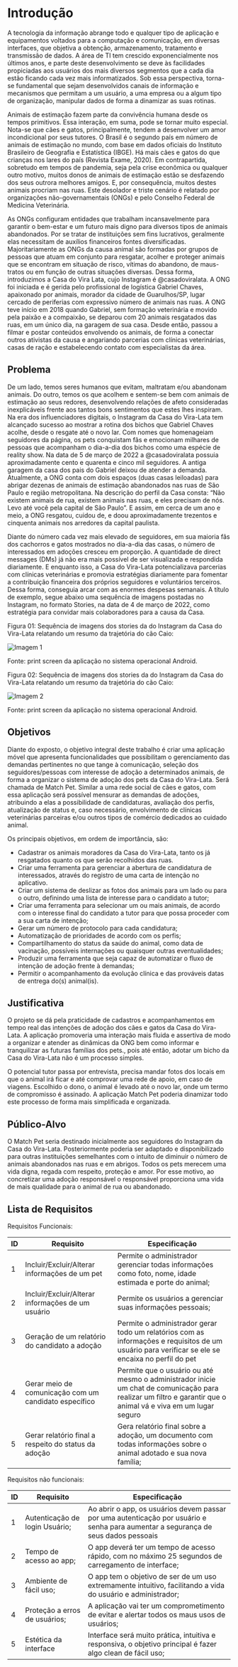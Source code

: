 # Introdução

A tecnologia da informação abrange todo e qualquer tipo de aplicação e equipamentos voltados para a computação e comunicação, em diversas interfaces, que objetiva a obtenção, armazenamento, tratamento e transmissão de dados. A área de TI tem crescido exponencialmente nos últimos anos, e parte deste desenvolvimento se deve às facilidades propiciadas aos usuários dos mais diversos segmentos que a cada dia estão ficando cada vez mais informatizados. Sob essa perspectiva, torna-se fundamental que sejam desenvolvidos canais de informação e mecanismos que permitam a um usuário, a uma empresa ou a algum tipo de organização, manipular dados de forma a dinamizar as suas rotinas.

Animais de estimação fazem parte da convivência humana desde os tempos primitivos. Essa interação, em suma, pode se tornar muito especial. Nota-se que cães e gatos, principalmente, tendem a desenvolver um amor incondicional por seus tutores. O Brasil é o segundo país em número de animais de estimação no mundo, com base em dados oficiais do Instituto Brasileiro de Geografia e Estatística (IBGE). Há mais cães e gatos do que crianças nos lares do país (Revista Exame, 2020). Em contrapartida, sobretudo em tempos de pandemia, seja pela crise econômica ou qualquer outro motivo, muitos donos de animais de estimação estão se desfazendo dos seus outrora melhores amigos. E, por consequência, muitos destes animais procriam nas ruas. Este desolador e triste cenário é relatado por organizações não-governamentais (ONGs) e pelo Conselho Federal de Medicina Veterinária. 

As ONGs configuram entidades que trabalham incansavelmente para garantir o bem-estar e um futuro mais digno para diversos tipos de animais abandonados. Por se tratar de instituições sem fins lucrativos, geralmente elas necessitam de auxílios financeiros fontes diversificadas. Majoritariamente as ONGs da causa animal são formadas por grupos de pessoas que atuam em conjunto para resgatar, acolher e proteger animais que se encontram em situação de risco, vítimas do abandono, de maus-tratos ou em função de outras situações diversas. Dessa forma, introduzimos a Casa do Vira Lata, cujo Instagram é @casadoviralata. A ONG foi iniciada e é gerida pelo profissional de logística Gabriel Chaves, apaixonado por animais, morador da cidade de Guarulhos/SP, lugar cercado de periferias com expressivo número de animais nas ruas. A ONG teve início em 2018 quando Gabriel, sem formação veterinária e movido pela paixão e a compaixão, se deparou com 20 animais resgatados das ruas, em um único dia, na garagem de sua casa. Desde então, passou a filmar e postar conteúdos envolvendo os animais, de forma a conectar outros ativistas da causa e angariando parcerias com clínicas veterinárias, casas de ração e estabelecendo contato com especialistas da área.


## Problema
De um lado, temos seres humanos que evitam, maltratam e/ou abandonam animais. Do outro, temos os que acolhem e sentem-se bem com animais de estimação ao seus redores, desenvolvendo relações de afeto consideradas inexplicáveis frente aos tantos bons sentimentos que estes lhes inspiram. Na era dos influenciadores digitais, o Instagram da Casa do Vira-Lata tem alcançado sucesso ao mostrar a rotina dos bichos que Gabriel Chaves acolhe, desde o resgate até o novo lar. Com nomes que homenageiam seguidores da página, os pets conquistam fãs e emocionam milhares de pessoas que acompanham o dia-a-dia dos bichos como uma espécie de reality show. Na data de 5 de março de 2022 a @casadoviralata possuia aproximadamente cento e quarenta e cinco mil seguidores. A antiga garagem da casa dos pais do Gabriel deixou de atender a demanda. Atualmente, a ONG conta com dois espaços (duas casas leiloadas) para abrigar dezenas de animais de estimação abandonados nas ruas de São Paulo e região metropolitana. Na descrição do perfil da Casa consta: “Não existem animais de rua, existem animais nas ruas, e eles precisam de nós. Levo até você pela capital de São Paulo”. E assim, em cerca de um ano e meio, a ONG resgatou, cuidou de, e doou aproximadamente trezentos e cinquenta animais nos arredores da capital paulista.

Diante do número cada vez mais elevado de seguidores, em sua maioria fãs dos cachorros e gatos mostrados no dia-a-dia das casas, o número de interessados em adoções cresceu em proporção. A quantidade de direct messages (DMs) já não era mais possível de ser visualizada e respondida diariamente. E enquanto isso, a Casa do Vira-Lata potencializava parcerias com clínicas veterinárias e promovia estratégias diariamente para fomentar a contribuição financeira dos próprios seguidores e voluntários terceiros. Dessa forma, conseguia arcar com as enormes despesas semanais. A título de exemplo, segue abaixo uma sequência de imagens postadas no Instagram, no formato Stories, na data de 4 de março de 2022, como estratégia para convidar mais colaboradores para a causa da Casa.

Figura 01: Sequência de imagens dos stories da do Instagram da Casa do Vira-Lata relatando um resumo da trajetória do cão Caio:

![Imagem 1](https://user-images.githubusercontent.com/81600423/161314062-fb7ef54c-cd7d-40a5-b07e-9ef6665fb70a.png)

Fonte: print screen da aplicação no sistema operacional Android.

Figura 02: Sequência de imagens dos stories da do Instagram da Casa do Vira-Lata relatando um resumo da trajetória do cão Caio:

![Imagem 2](https://user-images.githubusercontent.com/81600423/160509130-a44ded8e-a3b8-47e2-97b5-d80e687e21dd.png)

Fonte: print screen da aplicação no sistema operacional Android.


## Objetivos

Diante do exposto, o objetivo integral deste trabalho é criar uma aplicação móvel que apresenta funcionalidades que possibilitam o gerenciamento das demandas pertinentes no que tange à comunicação, seleção dos seguidores/pessoas com interesse de adoção a determinados animais, de forma a organizar o sistema de adoção dos pets da Casa do Vira-Lata. Será chamada de Match Pet. Similar a uma rede social de cães e gatos, com essa aplicação será possível mensurar as demandas de adoções, atribuindo a elas a possibilidade de candidaturas, avaliação dos perfis, atualização de status e, caso necessário, envolvimento de clínicas veterinárias parceiras e/ou outros tipos de comércio dedicados ao cuidado animal.

Os principais objetivos, em ordem de importância, são:

* Cadastrar os animais moradores da Casa do Vira-Lata, tanto os já resgatados quanto os que serão recolhidos das ruas.
* Criar uma ferramenta para gerenciar a abertura de candidatura de interessados, através do registro de uma carta de intenção no aplicativo. 
* Criar um sistema de deslizar as fotos dos animais para um lado ou para o outro, definindo uma lista de interesse para o candidato a tutor;
* Criar uma ferramenta para selecionar um ou mais animais, de acordo com o interesse final do candidato a tutor para que possa proceder com a sua carta de intenção;
* Gerar um número de protocolo para cada candidatura;
* Automatização de prioridades de acordo com os perfis;
* Compartilhamento do status da saúde do animal, como data de vacinação, possíveis internações ou quaisquer outras eventualidades;
* Produzir uma ferramenta que seja capaz de automatizar o fluxo de intenção de adoção frente à demandas;
* Permitir o acompanhamento da evolução clínica e das prováveis datas de entrega do(s) animal(is).


## Justificativa

O projeto se dá pela praticidade de cadastros e acompanhamentos em tempo real das intenções de adoção dos cães e gatos da Casa do Vira-Lata. A aplicação promoveria uma interação mais fluida e assertiva de modo a organizar e atender as dinâmicas da ONG bem como informar e tranquilizar as futuras famílias dos pets., pois até então, adotar um bicho da Casa do Vira-Lata não é um processo simples. 

O potencial tutor passa por entrevista, precisa mandar fotos dos locais em que o animal irá ficar e até comprovar uma rede de apoio, em caso de viagens. Escolhido o dono, o animal é levado até o novo lar, onde um termo de compromisso é assinado. A aplicação Match Pet poderia dinamizar todo este processo de forma mais simplificada e organizada.


## Público-Alvo

O Match Pet seria destinado inicialmente aos seguidores do Instagram da Casa do Vira-Lata. Posteriormente poderia ser adaptado e disponibilizado para outras instituições semelhantes com o intuito de diminuir o número de animais abandonados nas ruas e em abrigos. Todos os pets merecem uma vida digna, regada com respeito, proteção e amor. Por esse motivo, ao concretizar uma adoção responsável o responsável proporciona uma vida de mais qualidade para o animal de rua ou abandonado.


## Lista de Requisitos

Requisitos Funcionais:

| ID | Requisito | Especificação |
| -- | --------- | ------------- |
| 1 | Incluir/Excluir/Alterar informações de um pet | Permite o administrador gerenciar todas informações como foto, nome, idade estimada e porte do animal; |
| 2 | Incluir/Excluir/Alterar informações de um usuário | Permite os usuários a gerenciar suas informações pessoais;  |
| 3 | Geração de um relatório do candidato a adoção | Permite o administrador gerar todo um relatórios com as informações e requisitos de um usuário para verificar se ele se encaixa no perfil do pet |
| 4 | Gerar meio de comunicação com um candidato específico  | Permite que o usuário ou até mesmo o administrador inicie um chat de comunicação para realizar um filtro e garantir que o animal vá e viva em um lugar seguro |
| 5 | Gerar relatório final a respeito do status da adoção | Gera relatório final sobre a adoção, um documento com todas informações sobre o animal adotado e sua nova família; |

Requisitos não funcionais:

| ID | Requisito | Especificação |
| -- | --------- | ------------- |
| 1 | Autenticação de login Usuário; | Ao abrir o app, os usuários devem passar por uma autenticação por usuário e senha para aumentar a segurança de seus dados pessoais |
| 2 | Tempo de acesso ao app; | O app deverá ter um tempo de acesso rápido, com no máximo 25 segundos de carregamento de interface; |
| 3 | Ambiente de fácil uso; | O app tem o objetivo de ser de um uso extremamente intuitivo, facilitando a vida do usuário e administrador; |
| 4 | Proteção a erros de usuários; | A aplicação vai ter um comprometimento de evitar e alertar todos os maus usos de usuários; |
| 5 | Estética da interface | Interface será muito prática, intuitiva e responsiva, o objetivo principal é fazer algo clean de fácil uso; |

